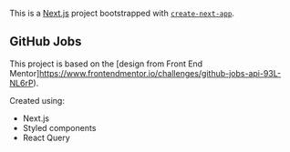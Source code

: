 This is a [Next.js](https://nextjs.org/) project bootstrapped with [`create-next-app`](https://github.com/vercel/next.js/tree/canary/packages/create-next-app).

## GitHub Jobs

This project is based on the [design from Front End Mentor]https://www.frontendmentor.io/challenges/github-jobs-api-93L-NL6rP).

Created using:

- Next.js
- Styled components
- React Query
